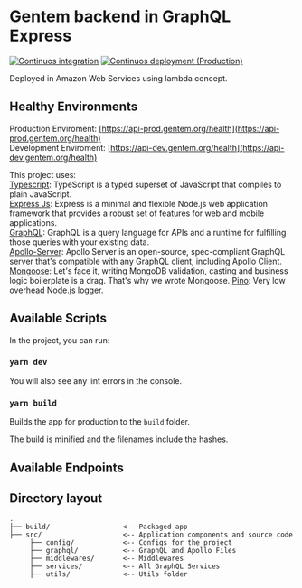 # Gentem backend in GraphQL Express
[![Continuos integration](https://github.com/GentemProject/backend/actions/workflows/ci.yml/badge.svg?branch=master)](https://github.com/GentemProject/backend/actions/workflows/ci.yml)
[![Continuos deployment (Production)](https://github.com/GentemProject/backend/actions/workflows/cd-prod.yml/badge.svg?branch=master)](https://github.com/GentemProject/backend/actions/workflows/cd-prod.yml)

Deployed in Amazon Web Services using lambda concept.

## Healthy Environments
Production Enviroment: [https://api-prod.gentem.org/health](https://api-prod.gentem.org/health)<br />
Development Enviroment: [https://api-dev.gentem.org/health](https://api-dev.gentem.org/health)

This project uses:<br />
[Typescript](https://www.typescriptlang.org/): TypeScript is a typed superset of JavaScript that compiles to plain JavaScript.<br />
[Express Js](https://www.express.com/): Express is a minimal and flexible Node.js web application framework that provides a robust set of features for web and mobile applications.<br />
[GraphQL](https://graphql.org/): GraphQL is a query language for APIs and a runtime for fulfilling those queries with your existing data.<br />
[Apollo-Server](https://www.apollographql.com/docs/apollo-server/): Apollo Server is an open-source, spec-compliant GraphQL server that's compatible with any GraphQL client, including Apollo Client.
[Mongoose](https://mongoosejs.com/): Let's face it, writing MongoDB validation, casting and business logic boilerplate is a drag. That's why we wrote Mongoose.
[Pino](https://github.com/pinojs/pino): Very low overhead Node.js logger.

## Available Scripts

In the project, you can run:

### `yarn dev`

You will also see any lint errors in the console.

### `yarn build`

Builds the app for production to the `build` folder.<br />

The build is minified and the filenames include the hashes.<br />

## Available Endpoints

## Directory layout

```
.
├── build/                  <-- Packaged app
├── src/                    <-- Application components and source code
     ├── config/            <-- Configs for the project
     ├── graphql/           <-- GraphQL and Apollo Files
     ├── middlewares/       <-- Middlewares
     ├── services/          <-- All GraphQL Services
     ├── utils/             <-- Utils folder
```
